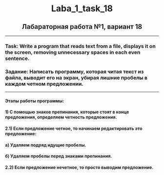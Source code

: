 <h1 align="center">Laba_1_task_18 </h1>
<h2 align="center">Лабараторная работа №1, вариант 18 </h2>

---
### Task: Write a program that reads text from a file, displays it on the screen, removing unnecessary spaces in each even sentence.
### Задание: Написать программу, которая читая текст  из файла, выводит его на экран, убирая лишние пробелы в каждом четном предложении. 

---
#### Этапы работы программы:
#### 1) С помощью знаков препинания, которые стоят в конце предложения, определяем четность предложения.
#### 2.1) Если предложение четное, то начинаем редактировать это предложение:
#### а) Удаляем подряд идущие пробелы.
#### б) Удаляем пробелы перед знаками препинания.
#### 2.2) Если предложение нечетное, то просто выводим предложение.

